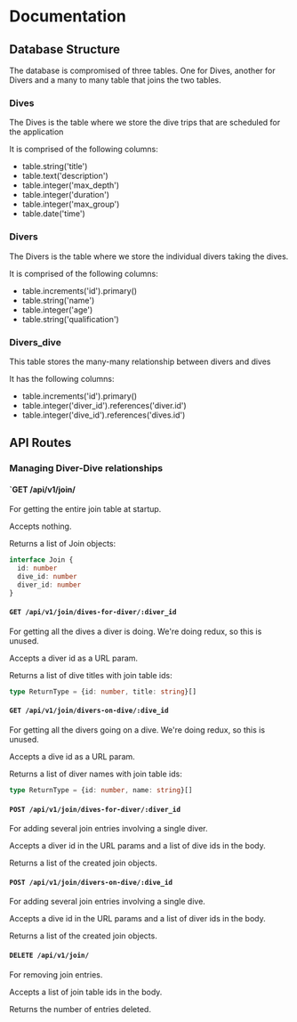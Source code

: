 # Documentation

## Database Structure

The database is compromised of three tables. One for Dives, another for Divers and a many to many table that joins the two tables.

### Dives
The Dives is the table where we store the dive trips that are scheduled for the application

It is comprised of the following columns:

- table.string('title')
- table.text('description')
- table.integer('max_depth')
- table.integer('duration')
- table.integer('max_group')
- table.date('time')

### Divers
The Divers is the table where we store the individual divers taking the dives.

It is comprised of the following columns:

- table.increments('id').primary()
- table.string('name')
- table.integer('age')
- table.string('qualification')

### Divers_dive
This table stores the many-many relationship between divers and dives

It has the following columns:
- table.increments('id').primary()
- table.integer('diver_id').references('diver.id')
- table.integer('dive_id').references('dives.id')

## API Routes

### Managing Diver-Dive relationships

#### `GET /api/v1/join/

For getting the entire join table at startup.

Accepts nothing.

Returns a list of Join objects:
```ts
interface Join {
  id: number
  dive_id: number
  diver_id: number
}
```

#### `GET /api/v1/join/dives-for-diver/:diver_id`

For getting all the dives a diver is doing.
We're doing redux, so this is unused.

Accepts a diver id as a URL param.

Returns a list of dive titles with join table ids:
```ts
type ReturnType = {id: number, title: string}[]
```

#### `GET /api/v1/join/divers-on-dive/:dive_id`

For getting all the divers going on a dive.
We're doing redux, so this is unused.

Accepts a dive id as a URL param.

Returns a list of diver names with join table ids:
```ts
type ReturnType = {id: number, name: string}[]
```

#### `POST /api/v1/join/dives-for-diver/:diver_id`

For adding several join entries involving a single diver.

Accepts a diver id in the URL params and a list of dive ids in the body.

Returns a list of the created join objects.

#### `POST /api/v1/join/divers-on-dive/:dive_id`

For adding several join entries involving a single dive.

Accepts a dive id in the URL params and a list of diver ids in the body.

Returns a list of the created join objects.

#### `DELETE /api/v1/join/`

For removing join entries.

Accepts a list of join table ids in the body.

Returns the number of entries deleted.
